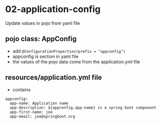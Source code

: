 # 02-application-config 
Update values in pojo from yaml file
## pojo class: AppConfig
* add `@ConfigurationProperties(prefix = "appconfig")`
* appconfig is section in yaml file
* the values of the pojo data come from the application.yml file
## resources/application.yml file
* contains 
```
appconfig:
  app-name: Application name
  app-description: ${appconfig.app-name} is a spring boot component
  app-first-name: joe
  app-email: joe@springboot.org
```